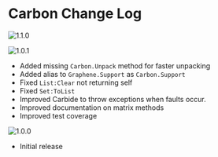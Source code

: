 # Carbon Change Log

![1.1.0](https://img.shields.io/badge/1.1.0-in_development-orange.svg?style=flat-square)

![1.0.1](https://img.shields.io/badge/1.0.1-in_development-orange.svg?style=flat-square)
- Added missing `Carbon.Unpack` method for faster unpacking
- Added alias to `Graphene.Support` as `Carbon.Support`
- Fixed `List:Clear` not returning self
- Fixed `Set:ToList`
- Improved Carbide to throw exceptions when faults occur.
- Improved documentation on matrix methods
- Improved test coverage

![1.0.0](https://img.shields.io/badge/1.0.0-latest-brightgreen.svg?style=flat-square)
- Initial release